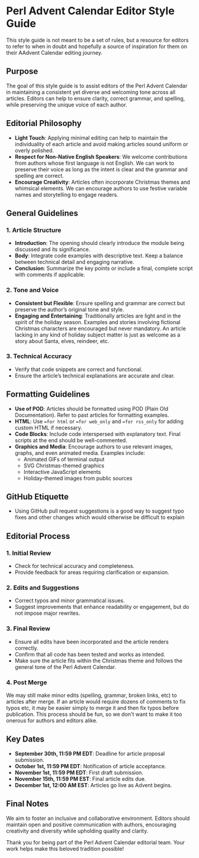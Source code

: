 # Perl Advent Calendar Editor Style Guide

This style guide is not meant to be a set of rules, but a resource for editors
to refer to when in doubt and hopefully a source of inspiration for them on
their AAdvent Calendar editing journey.

## Purpose

The goal of this style guide is to assist editors of the Perl Advent Calendar
in maintaining a consistent yet diverse and welcoming tone across all articles.
Editors can help to ensure clarity, correct grammar, and spelling, while preserving
the unique voice of each author.

## Editorial Philosophy

- **Light Touch**: Applying minimal editing can help to maintain the
  individuality of each article and avoid making articles sound uniform or
  overly polished.
- **Respect for Non-Native English Speakers**: We welcome contributions from
  authors whose first language is not English. We can work to preserve their
  voice as long as the intent is clear and the grammar and spelling are
  correct.
- **Encourage Creativity**: Articles often incorporate Christmas themes and
  whimsical elements. We can encourage authors to use festive variable names
  and storytelling to engage readers.

## General Guidelines

### 1. Article Structure

- **Introduction**: The opening should clearly introduce the module being
  discussed and its significance.
- **Body**: Integrate code examples with descriptive text. Keep a balance
  between technical detail and engaging narrative.
- **Conclusion**: Summarize the key points or include a final, complete script
  with comments if applicable.

### 2. Tone and Voice

- **Consistent but Flexible**: Ensure spelling and grammar are correct but
  preserve the author’s original tone and style.
- **Engaging and Entertaining**: Traditionally articles are light and in the
  spirit of the holiday season. Examples and stories involving fictional
  Christmas characters are encouraged but never mandatory. An article lacking
  in any kind of holiday subject matter is just as welcome as a story about
  Santa, elves, reindeer, etc.

### 3. Technical Accuracy

- Verify that code snippets are correct and functional.
- Ensure the article’s technical explanations are accurate and clear.

## Formatting Guidelines

- **Use of POD**: Articles should be formatted using POD (Plain Old
  Documentation). Refer to past articles for formatting examples.
- **HTML**: Use `=for html` or `=for web_only` and `=for rss_only` for adding
  custom HTML if necessary.
- **Code Blocks**: Include code interspersed with explanatory text. Final
  scripts at the end should be well-commented.
- **Graphics and Media**: Encourage authors to use relevant images, graphs, and
  even animated media. Examples include:
  - Animated GIFs of terminal output
  - SVG Christmas-themed graphics
  - Interactive JavaScript elements
  - Holiday-themed images from public sources

## GitHub Etiquette

- Using GitHub pull request suggestions is a good way to suggest typo fixes and
  other changes which would otherwise be difficult to explain

## Editorial Process

### 1. Initial Review

- Check for technical accuracy and completeness.
- Provide feedback for areas requiring clarification or expansion.

### 2. Edits and Suggestions

- Correct typos and minor grammatical issues.
- Suggest improvements that enhance readability or engagement, but do not
  impose major rewrites.

### 3. Final Review

- Ensure all edits have been incorporated and the article renders correctly.
- Confirm that all code has been tested and works as intended.
- Make sure the article fits within the Christmas theme and follows the general
  tone of the Perl Advent Calendar.

### 4. Post Merge

We may still make minor edits (spelling, grammar, broken links, etc) to
articles after merge. If an article would require dozens of comments to fix
typos etc, it may be easier simply to merge it and then fix typos before
publication. This process should be fun, so we don't want to make it too
onerous for authors and editors alike.

## Key Dates

- **September 30th, 11:59 PM EDT**: Deadline for article proposal submission.
- **October 1st, 11:59 PM EDT**: Notification of article acceptance.
- **November 1st, 11:59 PM EDT**: First draft submission.
- **November 15th, 11:59 PM EST**: Final article edits due.
- **December 1st, 12:00 AM EST**: Articles go live as Advent begins.

## Final Notes

We aim to foster an inclusive and collaborative environment. Editors should
maintain open and positive communication with authors, encouraging creativity
and diversity while upholding quality and clarity.

Thank you for being part of the Perl Advent Calendar editorial team. Your work
helps make this beloved tradition possible!
